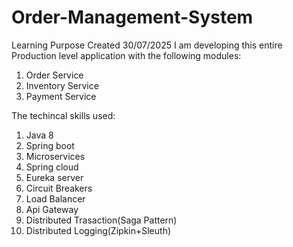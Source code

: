 # Order-Management-System
Learning Purpose
Created 30/07/2025
I am developing this entire Production level application with the following modules:
1. Order Service
2. Inventory Service
3. Payment Service


The techincal skills used:
1. Java 8
2. Spring boot
3. Microservices
4. Spring cloud
5. Eureka server
6. Circuit Breakers
7. Load Balancer
8. Api Gateway
9. Distributed Trasaction(Saga Pattern)
10. Distributed Logging(Zipkin+Sleuth)
